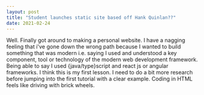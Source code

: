 ```yaml
---
layout: post
title: "Student launches static site based off Hank Quinlan??"
date: 2021-02-24
---
```


Well. Finally got around to making a personal website. I have a nagging feeling that i've gone down the wrong path because I wanted to build something that was modern i.e. saying I used and understood a key component, tool or technology of the modern web development framework. Being able to say I used {java/type}script and react js or angular frameworks. I think this is my first lesson. I need to do a bit more research before jumping into the first tutorial with a clear example. Coding in HTML feels like driving with brick wheels. 
